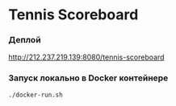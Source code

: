# Tennis Scoreboard

### Деплой
http://212.237.219.139:8080/tennis-scoreboard

### Запуск локально в Docker контейнере
<code>./docker-run.sh</code>